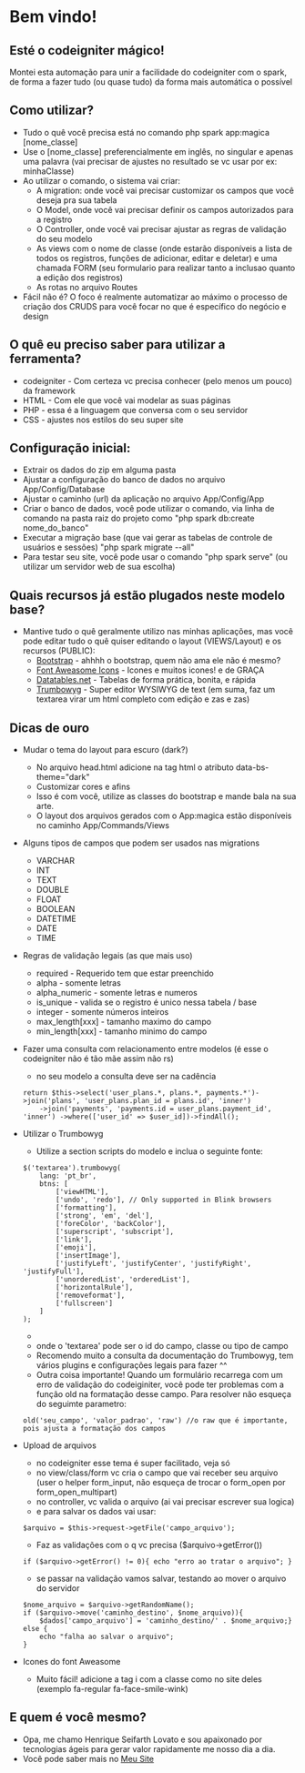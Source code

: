 # Bem vindo!
## Esté o codeigniter mágico!

Montei esta automação para unir a facilidade do codeigniter com o spark, de forma a fazer tudo (ou quase tudo) da forma mais automática o possível

## Como utilizar?

* Tudo o quê você precisa está no comando php spark app:magica [nome_classe]
* Use o [nome_classe] preferencialmente em inglês, no singular e apenas uma palavra (vai precisar de ajustes no resultado se vc usar por ex: minhaClasse)
* Ao utilizar o comando, o sistema vai criar:
	* A migration: onde você vai precisar customizar os campos que você deseja pra sua tabela
	* O Model, onde você vai precisar definir os campos autorizados para a registro
	* O Controller, onde você vai precisar ajustar as regras de validação do seu modelo
	* As views com o nome de classe (onde estarão disponíveis a lista de todos os registros, funções de adicionar, editar e deletar) e uma chamada FORM (seu formulario 	para realizar tanto a inclusao quanto a edição dos registros)
	* As rotas no arquivo Routes
* Fácil não é? O foco é realmente automatizar ao máximo o processo de criação dos CRUDS para você focar no que é específico do negócio e design

## O quê eu preciso saber para utilizar a ferramenta?

* codeigniter - Com certeza vc precisa conhecer (pelo menos um pouco) da framework
* HTML - Com ele que você vai modelar as suas páginas
* PHP - essa é a linguagem que conversa com o seu servidor
* CSS - ajustes nos estilos do seu super site

## Configuração inicial:

* Extrair os dados do zip em alguma pasta
* Ajustar a configuração do banco de dados no arquivo App/Config/Database
* Ajustar o caminho (url) da aplicação no arquivo App/Config/App
* Criar o banco de dados, você pode utilizar o comando, via linha de comando na pasta raiz do projeto como "php spark db:create nome_do_banco"
* Executar a migração base (que vai gerar as tabelas de controle de usuários e sessões) "php spark migrate --all"
* Para testar seu site, você pode usar o comando "php spark serve" (ou utilizar um servidor web de sua escolha)

## Quais recursos já estão plugados neste modelo base?

* Mantive tudo o quê geralmente utilizo nas minhas aplicações, mas você pode editar tudo o quê quiser editando o layout (VIEWS/Layout) e os recursos (PUBLIC):
	* [Bootstrap](https://getbootstrap.com/) - ahhhh o bootstrap, quem não ama ele não é mesmo?
	* [Font Aweasome Icons](https://fontawesome.com/search?o=r&m=free) - Icones e muitos icones! e de GRAÇA
	* [Datatables.net](https://datatables.net/) - Tabelas de forma prática, bonita, e rápida
	* [Trumbowyg](https://alex-d.github.io/Trumbowyg/) - Super editor WYSIWYG de text (em suma, faz um textarea virar um html completo com edição e zas e zas)

## Dicas de ouro

* Mudar o tema do layout para escuro (dark?)

	* No arquivo head.html adicione na tag html o atributo data-bs-theme="dark"
	* Customizar cores e afins
	* Isso é com você, utilize as classes do bootstrap e mande bala na sua arte.
	* O layout dos arquivos gerados com o App:magica estão disponíveis no caminho App/Commands/Views

* Alguns tipos de campos que podem ser usados nas migrations
	* VARCHAR
	* INT
	* TEXT
	* DOUBLE
	* FLOAT
	* BOOLEAN
	* DATETIME
	* DATE
	* TIME

* Regras de validação legais (as que mais uso)
	* required - Requerido tem que estar preenchido
	* alpha - somente letras
	* alpha_numeric - somente letras e numeros
	* is_unique - valida se o registro é unico nessa tabela / base
	* integer - somente números inteiros
	* max_length[xxx] - tamanho maximo do campo
	* min_length[xxx] - tamanho minimo do campo

* Fazer uma consulta com relacionamento entre modelos (é esse o codeigniter não é tão mãe assim não rs)
	* no seu modelo a consulta deve ser na cadência
	```
	return $this->select('user_plans.*, plans.*, payments.*')->join('plans', 'user_plans.plan_id = plans.id', 'inner')
		->join('payments', 'payments.id = user_plans.payment_id', 'inner') ->where(['user_id' => $user_id])->findAll();
	```

* Utilizar o Trumbowyg
	* Utilize a section scripts do modelo e inclua o seguinte fonte:
	```
	$('textarea').trumbowyg(
		lang: 'pt_br',
		btns: [
			['viewHTML'],
			['undo', 'redo'], // Only supported in Blink browsers
			['formatting'],
			['strong', 'em', 'del'],
			['foreColor', 'backColor'],
			['superscript', 'subscript'],
			['link'],
			['emoji'],
			['insertImage'],
			['justifyLeft', 'justifyCenter', 'justifyRight', 'justifyFull'],
			['unorderedList', 'orderedList'],
			['horizontalRule'],
			['removeformat'],
			['fullscreen']
		]
	);
	```
	* 
	* onde o 'textarea' pode ser o id do campo, classe ou tipo de campo
	* Recomendo muito a consulta da documentação do Trumbowyg, tem vários plugins e configurações legais para fazer ^^
	* Outra coisa importante! Quando um formulário recarrega com um erro de validação do codeiginiter, você pode ter problemas com a função old na formatação desse campo. Para resolver não esqueça do seguimte parametro:
	```
	old('seu_campo', 'valor_padrao', 'raw') //o raw que é importante, pois ajusta a formatação dos campos
	```

* Upload de arquivos
	* no codeigniter esse tema é super facilitado, veja só
	* no view/class/form vc cria o campo que vai receber seu arquivo (user o helper form_input, não esqueça de trocar o form_open por form_open_multipart)
	* no controller, vc valida o arquivo (ai vai precisar escrever sua logica)
	* e para salvar os dados vai usar:
	```
	$arquivo = $this->request->getFile('campo_arquivo');
	```
	* Faz as validações com o q vc precisa ($arquivo->getError())
	```
	if ($arquivo->getError() != 0){ echo "erro ao tratar o arquivo"; }
	```
	* se passar na validação vamos salvar, testando ao mover o arquivo do servidor
	```
	$nome_arquivo = $arquivo->getRandomName();
	if ($arquivo->move('caminho_destino', $nome_arquivo)){
		$dados['campo_arquivo'] = 'caminho_destino/' . $nome_arquivo;}
	else {
		echo "falha ao salvar o arquivo";
	}
	```

* Icones do font Aweasome
	* Muito fácil! adicione a tag i com a classe como no site deles (exemplo fa-regular fa-face-smile-wink) 

## E quem é você mesmo?
* Opa, me chamo Henrique Seifarth Lovato e sou apaixonado por tecnologias ágeis para gerar valor rapidamente me nosso dia a dia.
* Você pode saber mais no [Meu Site](https://henriqueseifarth.com.br)
